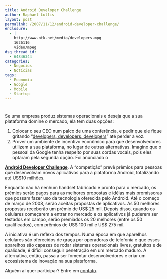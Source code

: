 ```yaml
---
title: Android Developer Challenge
author: Raphael Lullis
layout: post
permalink: /2007/11/12/android-developer-challenge/
enclosure:
  - |
    http://www.ntk.net/media/developers.mpg
    1626116
    video/mpeg
dsq_thread_id:
  - 64846344
categories:
  - Negocios
  - Notícias
tags:
  - Economia
  - Google
  - Mobile
  - Startup
---
```

# 

Se uma empresa produz sistemas operacionais e deseja que a sua plataforma domine o mercado, ela tem duas opções: 
1.  Colocar o seu CEO num palco de uma conferência, e pedir que ele fique gritando “[developers, developers, developers][1]” até perder a voz.
2.  Prover um ambiente de incentivo econômico para que desenvolvedores utilizem a sua plataforma, no lugar de outras alternativas. Imagino que o pessoal da Google tenha respeito por suas cordas vocais, pois eles optaram pela segunda opção. Foi anunciado o 

[**Android Developer Challenge**][2]. A “competição” prevê prêmios para pessoas que desenvolvam novos aplicativos para a plataforma Android, totalizando até US$10 milhões.

 [1]: http://www.ntk.net/media/developers.mpg
 [2]: http://code.google.com/android/adc.html

Enquanto não há nenhum handset fabricado e pronto para o mercado, os prêmios serão pagos para as melhores propostas e idéias mais promissoras que possam fazer uso da tecnologia oferecida pelo Android. Até o começo de março de 2008, serão aceitas propostas de aplicativos. As 50 melhores propostas receberão um prêmio de US$ 25 mil. Depois disso, quando os celulares começarem a entrar no mercado e os aplicativos já puderem ser testados em campo, serão premiados os 20 melhores (entre os 50 qualificados), com prêmios de US$ 100 mil e US$ 275 mil.

A iniciativa é um reflexo dos tempos. Numa época em que aparelhos celulares são oferecidos de graça por operadoras de telefonia e que esses aparelhos são capazes de rodar sistemas operacionais livres, gratuitos e de qualidade, é difícil conseguir penetração em um mercado maduro. A alternativa, então, passa a ser fomentar desenvolvedores e criar um ecossistema de inovação na sua plataforma.

Alguém aí quer participar? Entre em [contato][3].

 [3]: mailto:raphael@log4dev.com